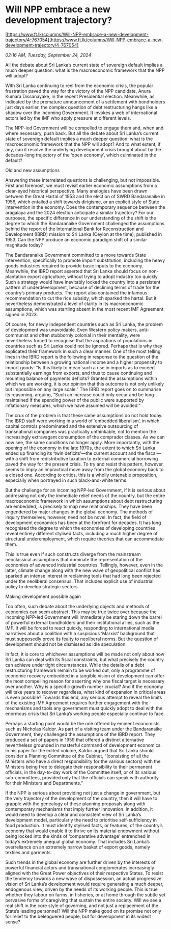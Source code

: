 # Will NPP embrace a new development trajectory?

[https://www.ft.lk/columns/Will-NPP-embrace-a-new-development-trajectory/4-767054](https://www.ft.lk/columns/Will-NPP-embrace-a-new-development-trajectory/4-767054)

*02:16 AM, Tuesday, September 24, 2024*

All the debate about Sri Lanka’s current state of sovereign default implies a much deeper question: what is the macroeconomic framework that the NPP will adopt?

With Sri Lanka continuing to reel from the economic crisis, the popular frustration paved the way for the victory of the NPP candidate, Anura Kumara Dissanayake, in the recent Presidential election. Meanwhile, as indicated by the premature announcement of a settlement with bondholders just days earlier, the complex question of debt restructuring hangs like a shadow over the incoming Government. It invokes a web of international actors led by the IMF who apply pressure at different levels.

The NPP-led Government will be compelled to engage them and, when and where necessary, push back. But all the debate about Sri Lanka’s current state of sovereign default implies a much deeper question: what is the macroeconomic framework that the NPP will adopt? And to what extent, if any, can it resolve the underlying development crisis brought about by the decades-long trajectory of the ‘open economy’, which culminated in the default?

Old and new assumptions

Answering these interrelated questions is challenging, but not impossible. First and foremost, we must revisit earlier economic assumptions from a clear-eyed historical perspective. Many analogies have been drawn between the Great Hartal of 1953 and the election of SWRD Bandaranaike in 1956, which entailed a shift towards dirigisme, or an explicit style of State intervention in the economy. Does the contemporary sequence between the aragalaya and the 2024 election anticipate a similar trajectory? For our purposes, the specific difference in our understanding of the shift is the degree to which the Bandaranaike Government challenged the assumptions behind the report of the International Bank for Reconstruction and Development (IBRD) mission to Sri Lanka (Ceylon at the time), published in 1953. Can the NPP produce an economic paradigm shift of a similar magnitude today?

The Bandaranaike Government committed to a move towards State intervention, specifically to promote import substitution, including the heavy goods industries required to provide basic inputs to the economy. Meanwhile, the IBRD report asserted that Sri Lanka should focus on non-plantation export agriculture, without trying to adopt industry too quickly. Such a strategy would have inevitably locked the country into a persistent pattern of underdevelopment, because of declining terms of trade for the country’s primary products. The report also contained the infamous recommendation to cut the rice subsidy, which sparked the hartal. But it nevertheless demonstrated a level of clarity in its macroeconomic assumptions, which was startling absent in the most recent IMF Agreement signed in 2023.

Of course, for newly independent countries such as Sri Lanka, the problem of development was unavoidable. Even Western policy makers, anti-communist and often stubbornly colonial in their mentality, were nevertheless forced to recognise that the aspirations of populations in countries such as Sri Lanka could not be ignored. Perhaps that is why they explicated their framework in such a clear manner. One of the most telling lines in the IBRD report is the following in response to the question of the relationship between a growing national income and a higher propensity to import goods: “Is this likely to mean such a rise in imports as to exceed substantially earnings from exports, and thus to cause continuing and mounting balance of payments deficits? Granted the assumptions within which we are working, it is our opinion that this outcome is not only unlikely but impossible on any large scale.” The IBRD report goes on to summarise its reasoning, arguing, “Such an increase could only occur and be long maintained if the spending power of the public were supported by inflationary measures, which we have assumed will be avoided.”

The crux of the problem is that these same assumptions do not hold today. The IBRD staff were working in a world of ‘embedded liberalism’, in which capital controls predominated and the extensive outsourcing of transnational companies was practically unthinkable, not to mention the increasingly extravagant consumption of the comprador classes. As we can now see, the same conditions no longer apply. More importantly, with the opening of the economy in the late 1970s, the extent to which Sri Lanka ended up financing its ‘twin deficits’—the current account and the fiscal—with a shift from redistributive taxation to external commercial borrowing paved the way for the present crisis. To try and resist this pattern, however, seems to imply an impractical move away from the global economy back to a closed one. According to critics, this is a wholly untenable proposition, especially when portrayed in such black-and-white terms.

But the challenge for an incoming NPP-led Government, if it is serious about addressing not only the immediate relief needs of the country, but the entire macroeconomic framework in which assumptions about debt restructuring are embedded, is precisely to map new relationships. They have been engendered by major changes in the global economy. The methods of inquiry themselves, however, need not be novel. In fact, the field of development economics has been at the forefront for decades. It has long recognised the degree to which the economies of developing countries reveal entirely different stylised facts, including a much higher degree of structural underemployment, which require theories that can accommodate them.

This is true even if such constructs diverge from the mainstream neoclassical assumptions that dominate the representation of the economies of advanced industrial countries. Tellingly, however, even in the latter, climate change along with the new wave of geopolitical conflict has sparked an intense interest in reclaiming tools that had long been rejected under the neoliberal consensus. That includes explicit use of industrial policy to develop strategic sectors.

Making development possible again

Too often, such debate about the underlying objects and methods of economics can seem abstract. This may be true twice over because the incoming NPP-led Government will immediately be staring down the barrel of powerful external bondholders and their institutional allies, such as the IMF. It will be forced to react quickly, responding to international media narratives about a coalition with a suspicious ‘Marxist’ background that must supposedly prove its fealty to neoliberal norms. But the question of development should not be dismissed as idle speculation.

In fact, it is core to whichever assumptions will be made not only about how Sri Lanka can deal with its fiscal constraints, but what precisely the country can achieve under tight circumstances. While the details of a debt restructuring framework remain to be worked out, only a programme of economic recovery embedded in a tangible vision of development can offer the most compelling reason for asserting why one fiscal target is necessary over another. Why is a specific growth number crucial? And if the economy will take years to recover regardless, what kind of expansion in critical areas is even possible? Towards this end, any serious attempt to reveal the limits of the existing IMF Agreement requires further engagement with the mechanisms and tools any government must quickly adopt to deal with the enormous crisis that Sri Lanka’s working people especially continue to face.

Perhaps a starting point would be the one offered by eminent economists such as Nicholas Kaldor. As part of a visiting team under the Bandaranaike Government, they challenged the assumptions of the IBRD report. They produced a set of papers in 1959 that offered a distinct alternative nevertheless grounded in masterful command of development economics. In his paper for the edited volume, Kaldor argued that Sri Lanka should consider a Planning Committee of the Cabinet, “(consisting of all the Ministers who have a direct responsibility for the various sectors) with the Ministers being free to delegate their responsibility to their permanent officials, in the day-to-day work of the Committee itself, or of its various sub-committees, provided only that the officials can speak with authority for their Ministers and Departments.”

If the NPP is serious about providing not just a change in government, but the very trajectory of the development of the country, then it will have to grapple with the genealogy of these planning proposals along with contemporary mechanisms that imply further innovation. In addition, it would need to develop a clear and consistent view of Sri Lanka’s development model, particularly the need to prioritise self-sufficiency in food production. It must identify stylised facts, or features, of the country’s economy that would enable it to thrive on its material endowment without being locked into the kinds of ‘comparative advantage’ entrenched in today’s extremely unequal global economy. That includes Sri Lanka’s overreliance on an extremely narrow basket of export goods, namely textiles and garments.

Such trends in the global economy are further driven by the interests of powerful financial actors and transnational conglomerates increasingly aligned with the Great Power objectives of their respective States. To resist the tendency towards a new wave of dispossession, an actual progressive vision of Sri Lanka’s development would require generating a much deeper, endogenous view, driven by the needs of its working people. This is true whether they labour on farms, in fisheries, or at home through the subtle yet pervasive forms of caregiving that sustain the entire society. Will we see a real shift in the core style of governing, and not just a replacement of the State’s leading personnel? Will the NPP make good on its promise not only for relief to the beleaguered people, but for development in its widest sense?

